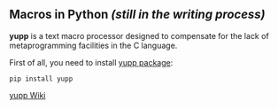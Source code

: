 ## Macros in Python _(still in the writing process)_

**yupp** is a text macro processor designed to compensate for the lack of metaprogramming
facilities in the C language.

First of all, you need to install [yupp package](https://github.com/in4lio/yupp/tree/master/python):

    pip install yupp

[yupp Wiki](https://github.com/in4lio/yupp/wiki/)
